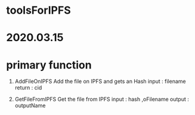 # toolsForIPFS
# 2020.03.15 

# primary function 
1. AddFileOnIPFS
Add the file on IPFS and gets an Hash
input 	: filename 
return 	: cid
 
2. GetFileFromIPFS
Get the file from IPFS 
input 	: hash ,oFilename
output 	: outputName

